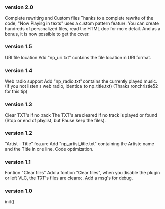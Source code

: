 ### version 2.0
Complete rewriting and Custom files
Thanks to a complete rewrite of the code, "Now Playing in texts" uses a custom pattern feature. You can create hundreds of personalized files, read the HTML doc for more detail.
And as a bonus, it is now possible to get the cover.

### version 1.5
URI file location
Add "np_uri.txt" contains the file location in URI format.

### version 1.4
Web radio support
Add "np_radio.txt" contains the currently played music. (If you not listen a web radio, identical to np_title.txt)
(Thanks ronchristie52 for this tip)

### version 1.3
Clear TXT's if no track
The TXT's are cleared if no track is played or found (Stop or end of playlist, but Pause keep the files).

### version 1.2
"Artist - Title" feature
Add "np_artist_title.txt" containing the Artiste name and the Title in one line.
Code optimization.

### version 1.1
Fontion "Clear files"
Add a fontion "Clear files", when you disable the plugin or left VLC, the TXT's files are cleared.
Add a msg's for debug.

### version 1.0
init()